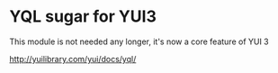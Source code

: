 YQL sugar for YUI3
==================

This module is not needed any longer, it's now a core feature of YUI 3

http://yuilibrary.com/yui/docs/yql/
